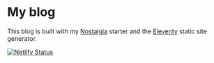 # My blog

This blog is built with my [Nostalgia](https://github.com/desiredpersona/nostalgia) starter and the [Eleventy](https://github.com/11ty/eleventy) static site generator.

[![Netlify Status](https://api.netlify.com/api/v1/badges/f3eb862a-0646-4d6f-b723-e60bd5d4d6e7/deploy-status)](https://app.netlify.com/sites/desiredpersona/deploys)
